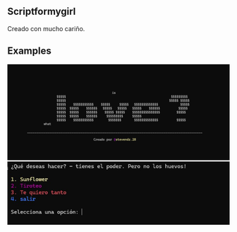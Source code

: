## Scriptformygirl
Creado con mucho cariño.

## Examples
![1](https://raw.githubusercontent.com/lovelyalx/Scriptformygirl/refs/heads/master/1.png)
![2](https://raw.githubusercontent.com/lovelyalx/Scriptformygirl/refs/heads/master/2.jpg)